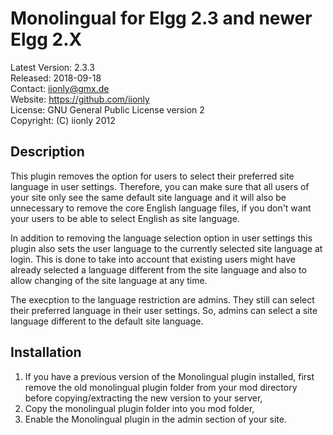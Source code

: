 Monolingual for Elgg 2.3 and newer Elgg 2.X
===========================================

Latest Version: 2.3.3  
Released: 2018-09-18  
Contact: iionly@gmx.de  
Website: https://github.com/iionly  
License: GNU General Public License version 2  
Copyright: (C) iionly 2012


Description
-----------

This plugin removes the option for users to select their preferred site language in user settings. Therefore, you can make sure that all users of your site only see the same default site language and it will also be unnecessary to remove the core English language files, if you don't want your users to be able to select English as site language.

In addition to removing the language selection option in user settings this plugin also sets the user language to the currently selected site language at login. This is done to take into account that existing users might have already selected a language different from the site language and also to allow changing of the site language at any time.

The execption to the language restriction are admins. They still can select their preferred language in their user settings. So, admins can select a site language different to the default site language.


Installation
------------

1. If you have a previous version of the Monolingual plugin installed, first remove the old monolingual plugin folder from your mod directory before copying/extracting the new version to your server,
2. Copy the monolingual plugin folder into you mod folder,
3. Enable the Monolingual plugin in the admin section of your site.
